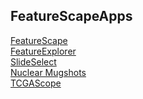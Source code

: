 ## FeatureScapeApps
[FeatureScape](http://sbu-bmi.github.io/FeatureScapeApps/featurescape)<br>
[FeatureExplorer](http://sbu-bmi.github.io/FeatureScapeApps/featurescape/fig4.html)<br>
[SlideSelect](http://sbu-bmi.github.io/FeatureScapeApps/featurescape/u24Preview.html)<br>
[Nuclear Mugshots](http://sbu-bmi.github.io/FeatureScapeApps/nuclei-mugshots)<br>
[TCGAScope](http://sbu-bmi.github.io/FeatureScapeApps/openHealth)<br>
